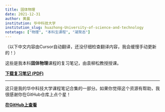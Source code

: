```yaml
---
title: 固体物理
date: 2021-12-31
author: 黄晨
institution: 华中科技大学
institution_slug: huazhong-University-of-science-and-technology
notetags: ["物理", "本科生课程", "凝聚态"]
---
```


（以下中文内容由Cursor自动翻译，还没仔细检查翻译内容，我会缓慢手动更新的！）

这些是我本科**固体物理**课程的复习笔记，由袁柳松教授授课。

[**下载复习笔记 (PDF)**](/notes/solid-state-physics/pdf/review-solid-state-physics.pdf)

---

这只是我的华中科技大学课程笔记合集的一部分。如果你觉得这个资源有帮助，我很感谢你在GitHub仓库上点个星！

[**在GitHub上查看**](https://github.com/chenx820/HUST-course-notes)
